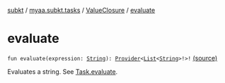 [subkt](../../index.md) / [myaa.subkt.tasks](../index.md) / [ValueClosure](index.md) / [evaluate](./evaluate.md)

# evaluate

`fun evaluate(expression: `[`String`](https://kotlinlang.org/api/latest/jvm/stdlib/kotlin/-string/index.html)`): `[`Provider`](https://docs.gradle.org/current/javadoc/org/gradle/api/provider/Provider.html)`<`[`List`](https://kotlinlang.org/api/latest/jvm/stdlib/kotlin.collections/-list/index.html)`<`[`String`](https://kotlinlang.org/api/latest/jvm/stdlib/kotlin/-string/index.html)`>!>!` [(source)](https://github.com/Myaamori/SubKt/blob/0.1.8/src/main/kotlin/myaa/subkt/tasks/tasks.kt#L491)

Evaluates a string. See [Task.evaluate](../org.gradle.api.-task/evaluate.md).

